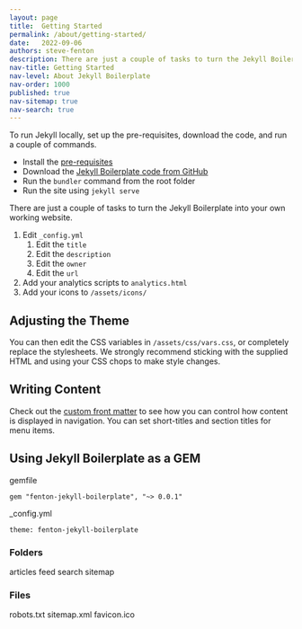 ```yaml
---
layout: page
title:  Getting Started
permalink: /about/getting-started/
date:   2022-09-06
authors: steve-fenton
description: There are just a couple of tasks to turn the Jekyll Boilerplate into your own working website.
nav-title: Getting Started
nav-level: About Jekyll Boilerplate
nav-order: 1000
published: true
nav-sitemap: true
nav-search: true
---
```


To run Jekyll locally, set up the pre-requisites, download the code, and run a couple of commands.

- Install the [pre-requisites](https://jekyllrb.com/docs/)
- Download the [Jekyll Boilerplate code from GitHub](https://github.com/Steve-Fenton/jekyll-boilerplate)
- Run the `bundler` command from the root folder
- Run the site using `jekyll serve`

There are just a couple of tasks to turn the Jekyll Boilerplate into your own working website.

1. Edit `_config.yml`
   1. Edit the `title`
   2. Edit the `description`
   3. Edit the `owner`
   4. Edit the `url`
2. Add your analytics scripts to `analytics.html`
4. Add your icons to `/assets/icons/`

## Adjusting the Theme

You can then edit the CSS variables in `/assets/css/vars.css`, or completely replace the stylesheets. We strongly recommend sticking with the supplied HTML and using your CSS chops to make style changes.

## Writing Content

Check out the [custom front matter](/about/front-matter/) to see how you can control how content is displayed in navigation. You can set short-titles and section titles for menu items.

## Using Jekyll Boilerplate as a GEM

gemfile

    gem "fenton-jekyll-boilerplate", "~> 0.0.1"

_config.yml

    theme: fenton-jekyll-boilerplate

### Folders

articles
feed
search
sitemap

### Files

robots.txt
sitemap.xml
favicon.ico
